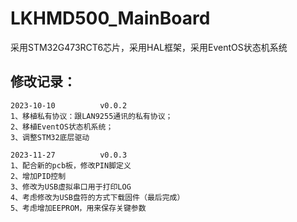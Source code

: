 # LKHMD500_MainBoard
采用STM32G473RCT6芯片，采用HAL框架，采用EventOS状态机系统
## 修改记录：
    2023-10-10          v0.0.2
    1、移植私有协议：跟LAN9255通讯的私有协议；
    2、移植EventOS状态机系统；
    3、调整STM32底层驱动

    2023-11-27          v0.0.3
    1、配合新的pcb板，修改PIN脚定义
    2、增加PID控制
    3、修改为USB虚拟串口用于打印LOG
    4、考虑修改为USB盘符的方式下载固件（最后完成）
    5、考虑增加EEPROM，用来保存关键参数